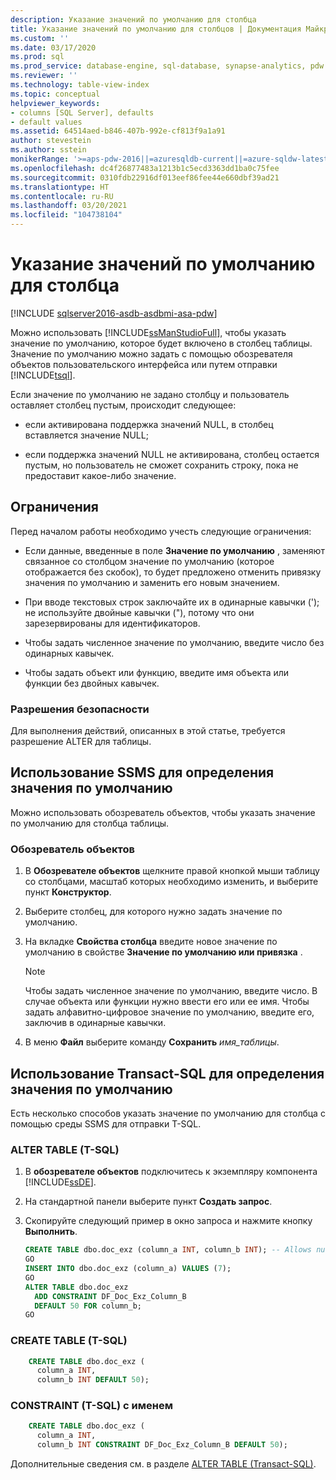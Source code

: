 ```yaml
---
description: Указание значений по умолчанию для столбца
title: Указание значений по умолчанию для столбцов | Документация Майкрософт
ms.custom: ''
ms.date: 03/17/2020
ms.prod: sql
ms.prod_service: database-engine, sql-database, synapse-analytics, pdw
ms.reviewer: ''
ms.technology: table-view-index
ms.topic: conceptual
helpviewer_keywords:
- columns [SQL Server], defaults
- default values
ms.assetid: 64514aed-b846-407b-992e-cf813f9a1a91
author: stevestein
ms.author: sstein
monikerRange: '>=aps-pdw-2016||=azuresqldb-current||=azure-sqldw-latest||>=sql-server-2016||>=sql-server-linux-2017||=azuresqldb-mi-current'
ms.openlocfilehash: dc4f26877483a1213b1c5ecd3363dd1ba0c75fee
ms.sourcegitcommit: 0310fdb22916df013eef86fee44e660dbf39ad21
ms.translationtype: HT
ms.contentlocale: ru-RU
ms.lasthandoff: 03/20/2021
ms.locfileid: "104738104"
---
```

# <a name="specify-default-values-for-columns"></a>Указание значений по умолчанию для столбца

[!INCLUDE [sqlserver2016-asdb-asdbmi-asa-pdw](../../includes/applies-to-version/sqlserver2016-asdb-asdbmi-asa-pdw.md)]

Можно использовать [!INCLUDE[ssManStudioFull](../../includes/ssmanstudiofull-md.md)], чтобы указать значение по умолчанию, которое будет включено в столбец таблицы. Значение по умолчанию можно задать с помощью обозревателя объектов пользовательского интерфейса или путем отправки [!INCLUDE[tsql](../../includes/tsql-md.md)].

Если значение по умолчанию не задано столбцу и пользователь оставляет столбец пустым, происходит следующее:

- если активирована поддержка значений NULL, в столбец вставляется значение NULL;

- если поддержка значений NULL не активирована, столбец остается пустым, но пользователь не сможет сохранить строку, пока не предоставит какое-либо значение.

## <a name="limitations-and-restrictions"></a><a name="Restrictions"></a> Ограничения

Перед началом работы необходимо учесть следующие ограничения:

- Если данные, введенные в поле **Значение по умолчанию** , заменяют связанное со столбцом значение по умолчанию (которое отображается без скобок), то будет предложено отменить привязку значения по умолчанию и заменить его новым значением.

- При вводе текстовых строк заключайте их в одинарные кавычки ('); не используйте двойные кавычки ("), потому что они зарезервированы для идентификаторов.

- Чтобы задать численное значение по умолчанию, введите число без одинарных кавычек.

- Чтобы задать объект или функцию, введите имя объекта или функции без двойных кавычек.

### <a name="security-permissions"></a><a name="Security"></a> Разрешения безопасности

Для выполнения действий, описанных в этой статье, требуется разрешение ALTER для таблицы.

## <a name="use-ssms-to-specify-a-default"></a><a name="SSMSProcedure"></a> Использование SSMS для определения значения по умолчанию

Можно использовать обозреватель объектов, чтобы указать значение по умолчанию для столбца таблицы.

### <a name="object-explorer"></a>Обозреватель объектов

1. В **Обозревателе объектов** щелкните правой кнопкой мыши таблицу со столбцами, масштаб которых необходимо изменить, и выберите пункт **Конструктор**.

2. Выберите столбец, для которого нужно задать значение по умолчанию.

3. На вкладке **Свойства столбца** введите новое значение по умолчанию в свойстве **Значение по умолчанию или привязка** .

   > [!NOTE]
   > Чтобы задать численное значение по умолчанию, введите число. В случае объекта или функции нужно ввести его или ее имя. Чтобы задать алфавитно-цифровое значение по умолчанию, введите его, заключив в одинарные кавычки.

4. В меню **Файл** выберите команду **Сохранить** _имя_таблицы_.

## <a name="use-transact-sql-to-specify-a-default"></a><a name="TsqlProcedure"></a> Использование Transact-SQL для определения значения по умолчанию

Есть несколько способов указать значение по умолчанию для столбца с помощью среды SSMS для отправки T-SQL.

### <a name="alter-table-t-sql"></a>ALTER TABLE (T-SQL)

1. В **обозревателе объектов** подключитесь к экземпляру компонента [!INCLUDE[ssDE](../../includes/ssde-md.md)].

2. На стандартной панели выберите пункт **Создать запрос**.

3. Скопируйте следующий пример в окно запроса и нажмите кнопку **Выполнить**.

   ```sql
   CREATE TABLE dbo.doc_exz (column_a INT, column_b INT); -- Allows nulls.
   GO
   INSERT INTO dbo.doc_exz (column_a) VALUES (7);
   GO
   ALTER TABLE dbo.doc_exz
     ADD CONSTRAINT DF_Doc_Exz_Column_B
     DEFAULT 50 FOR column_b;
   GO
   ```

<!--
The following two T-SQL code examples were offered by 'nycdotnet' (Steve) via public PR 1660, Feb 2019.
-->

### <a name="create-table-t-sql"></a>CREATE TABLE (T-SQL)

```sql
    CREATE TABLE dbo.doc_exz (
      column_a INT,
      column_b INT DEFAULT 50);
```

### <a name="named-constraint-t-sql"></a>CONSTRAINT (T-SQL) с именем

```sql
    CREATE TABLE dbo.doc_exz (
      column_a INT,
      column_b INT CONSTRAINT DF_Doc_Exz_Column_B DEFAULT 50);
```

Дополнительные сведения см. в разделе [ALTER TABLE (Transact-SQL)](../../t-sql/statements/alter-table-transact-sql.md).
